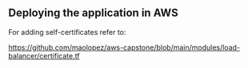 Deploying the application in AWS
---------------------------------------------

For adding self-certificates refer to:

https://github.com/maolopez/aws-capstone/blob/main/modules/load-balancer/certificate.tf